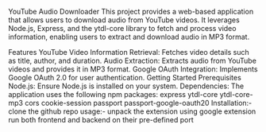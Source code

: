 YouTube Audio Downloader
This project provides a web-based application that allows users to download audio from YouTube videos. It leverages Node.js, Express, and the ytdl-core library to fetch and process video information, enabling users to extract and download audio in MP3 format.

Features
YouTube Video Information Retrieval: Fetches video details such as title, author, and duration.
Audio Extraction: Extracts audio from YouTube videos and provides it in MP3 format.
Google OAuth Integration: Implements Google OAuth 2.0 for user authentication.
Getting Started
Prerequisites
Node.js: Ensure Node.js is installed on your system.
Dependencies: The application uses the following npm packages:
express
ytdl-core
ytdl-core-mp3
cors
cookie-session
passport
passport-google-oauth20
Installation:-
clone the github repo
usage:-
unpack the extension using google extension
run both frontend and backend on their pre-defined port
